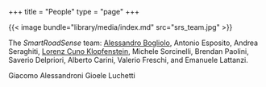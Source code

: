 +++
title = "People"
type = "page"
+++

{{< image bundle="library/media/index.md" src="srs_team.jpg" >}}

The *SmartRoadSense* team:
[Alessandro Bogliolo](https://twitter.com/neutralaccess),
Antonio Esposito,
Andrea Seraghiti,
[Lorenz Cuno Klopfenstein](https://twitter.com/LorenzCK),
Michele Sorcinelli,
Brendan Paolini,
Saverio Delpriori,
Alberto Carini,
Valerio Freschi, and
Emanuele Lattanzi.

Giacomo Alessandroni
Gioele Luchetti
